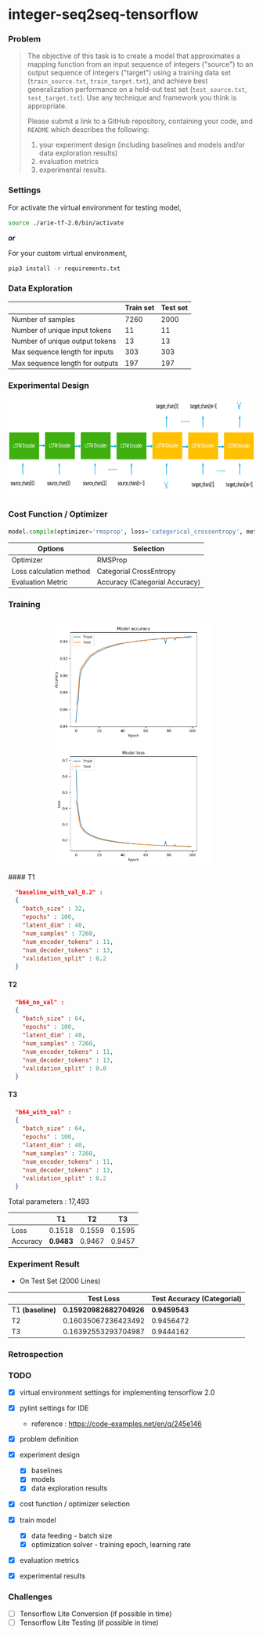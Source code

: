 # integer-seq2seq-tensorflow

### Problem

> The objective of this task is to create a model that approximates a mapping function from an input sequence of integers ("source") to an output sequence of integers ("target") using a training data set (`train_source.txt`, `train_target.txt`), and achieve best generalization performance on a held-out test set (`test_source.txt`, `test_target.txt`). Use any technique and framework you think is appropriate.
>
> Please submit a link to a GitHub repository, containing your code, and `README` which describes the following:
>
> 1. your experiment design (including baselines and models and/or data exploration results)
> 2. evaluation metrics
> 3. experimental results.



### Settings

For activate the virtual environment for testing model,

```bash
source ./arie-tf-2.0/bin/activate
```

***or***

For your custom virtual environment,

```bash
pip3 install -r requirements.txt
```



### Data Exploration

|                                 | Train set | Test set |
| ------------------------------- | --------- | -------- |
| Number of samples               | 7260      | 2000     |
| Number of unique input tokens   | 11        | 11       |
| Number of unique output tokens  | 13        | 13       |
| Max sequence length for inputs  | 303       | 303      |
| Max sequence length for outputs | 197       | 197      |



### Experimental Design

<p align="center">
  		<img src ="./images/0_experiment_design.png?raw=true" height="200px"/>
</p>

### Cost Function / Optimizer

```python
model.compile(optimizer='rmsprop', loss='categorical_crossentropy', metrics=['accuracy'])
```

| Options                 | Selection                      |
| ----------------------- | ------------------------------ |
| Optimizer               | RMSProp                        |
| Loss calculation method | Categorial CrossEntropy        |
| Evaluation Metric       | Accuracy (Categorial Accuracy) |



### Training
<p align="center">
      <img src ="./images/2_training_acc.png?raw=true" height="250px"/>
  		<img src ="./images/3_training_loss.png?raw=true" height="250px"/>
</p>
#### T1

```json
  "baseline_with_val_0.2" :
  {
    "batch_size" : 32,
    "epochs" : 100,
    "latent_dim" : 40,
    "num_samples" : 7260,
    "num_encoder_tokens" : 11,
    "num_decoder_tokens" : 13,
    "validation_split" : 0.2
  }
```
#### T2

```json
  "b64_no_val" :
  {
    "batch_size" : 64,
    "epochs" : 100,
    "latent_dim" : 40,
    "num_samples" : 7260,
    "num_encoder_tokens" : 11,
    "num_decoder_tokens" : 13,
    "validation_split" : 0.0
  }
```
#### T3

```json
  "b64_with_val" :
  {
    "batch_size" : 64,
    "epochs" : 100,
    "latent_dim" : 40,
    "num_samples" : 7260,
    "num_encoder_tokens" : 11,
    "num_decoder_tokens" : 13,
    "validation_split" : 0.2
  }
```
Total parameters : 17,493

|          | T1         | T2     | T3     |
| -------- | ---------- | ------ | ------ |
| Loss     | 0.1518     | 0.1559 | 0.1595 |
| Accuracy | **0.9483** | 0.9467 | 0.9457 |



### Experiment Result

- On Test Set (2000 Lines)

|                   | Test Loss               | Test Accuracy (Categorial) |
| ----------------- | ----------------------- | -------------------------- |
| T1 **(baseline)** | **0.15920982682704926** | **0.9459543**              |
| T2                | 0.16035067236423492     | 0.9456472                  |
| T3                | 0.16392553293704987     | 0.9444162                  |



### Retrospection





### TODO 

- [x] virtual environment settings for implementing tensorflow 2.0
- [x] pylint settings for IDE
  - reference : https://code-examples.net/en/q/245e146
- [x] problem definition 
- [x] experiment design
  - [x] baselines
  - [x] models
  - [x] data exploration results
- [x] cost function / optimizer selection
- [x] train model
	- [x] data feeding - batch size
	- [x] optimization solver - training epoch, learning rate
- [x] evaluation metrics
- [x] experimental results



### Challenges

- [ ] Tensorflow Lite Conversion (if possible in time)
- [ ] Tensorflow Lite Testing (if possible in time)